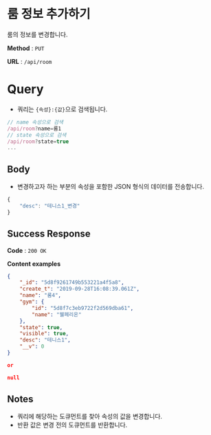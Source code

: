 # 룸 정보 추가하기

룸의 정보를 변경합니다.

**Method** : `PUT`

**URL** : `/api/room`

# Query
* 쿼리는 `{속성}:{값}`으로 검색됩니다.
```javascript
// name 속성으로 검색
/api/room?name=룸1
// state 속성으로 검색
/api/room?state=true
...
```

## Body
* 변경하고자 하는 부분의 속성을 포함한 JSON 형식의 데이터를 전송합니다.
```javascript
{
	"desc": "테니스1_변경"
}
```

## Success Response

**Code** : `200 OK`

**Content examples**

```json
{
    "_id": "5d8f9261749b553221a4f5a8",
    "create_t": "2019-09-28T16:08:39.061Z",
    "name": "룸4",
    "gym": {
        "id": "5d8f7c3eb9722f2d569dba61",
        "name": "웰페리온"
    },
    "state": true,
    "visible": true,
    "desc": "테니스1",
    "__v": 0
}

or

null
```

## Notes
* 쿼리에 해당하는 도큐먼트를 찾아 속성의 값을 변경합니다.
* 반환 값은 변경 전의 도큐먼트를 반환합니다.